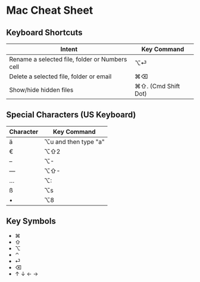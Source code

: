 # Mac Cheat Sheet

## Keyboard Shortcuts

| Intent | Key Command |
| --------- | ----------- |
| Rename a selected file, folder or Numbers cell | ⌥⏎ |
| Delete a selected file, folder or email | ⌘⌫ |
| Show/hide hidden files | ⌘⇧. (Cmd Shift Dot) |

## Special Characters (US Keyboard)

| Character | Key Command          |
| --------- | -------------------- |
| ä         | ⌥u and then type "a" |
| €         | ⌥⇧2                  |
| –         | ⌥-                   |
| —         | ⌥⇧-                  |
| …         | ⌥:                   |
| ß         | ⌥s                   |
| •         | ⌥8                   |

## Key Symbols

* ⌘
* ⇧
* ⌥
* ⌃
* ⏎
* ⌫
* ↑ ↓ ← →